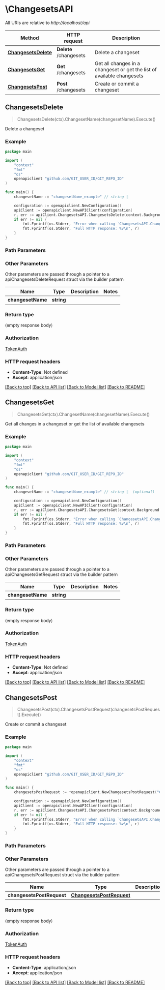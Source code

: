 # \ChangesetsAPI

All URIs are relative to *http://localhost/api*

Method | HTTP request | Description
------------- | ------------- | -------------
[**ChangesetsDelete**](ChangesetsAPI.md#ChangesetsDelete) | **Delete** /changesets | Delete a changeset
[**ChangesetsGet**](ChangesetsAPI.md#ChangesetsGet) | **Get** /changesets | Get all changes in a changeset or get the list of available changesets
[**ChangesetsPost**](ChangesetsAPI.md#ChangesetsPost) | **Post** /changesets | Create or commit a changeset



## ChangesetsDelete

> ChangesetsDelete(ctx).ChangesetName(changesetName).Execute()

Delete a changeset



### Example

```go
package main

import (
	"context"
	"fmt"
	"os"
	openapiclient "github.com/GIT_USER_ID/GIT_REPO_ID"
)

func main() {
	changesetName := "changesetName_example" // string | 

	configuration := openapiclient.NewConfiguration()
	apiClient := openapiclient.NewAPIClient(configuration)
	r, err := apiClient.ChangesetsAPI.ChangesetsDelete(context.Background()).ChangesetName(changesetName).Execute()
	if err != nil {
		fmt.Fprintf(os.Stderr, "Error when calling `ChangesetsAPI.ChangesetsDelete``: %v\n", err)
		fmt.Fprintf(os.Stderr, "Full HTTP response: %v\n", r)
	}
}
```

### Path Parameters



### Other Parameters

Other parameters are passed through a pointer to a apiChangesetsDeleteRequest struct via the builder pattern


Name | Type | Description  | Notes
------------- | ------------- | ------------- | -------------
 **changesetName** | **string** |  | 

### Return type

 (empty response body)

### Authorization

[TokenAuth](../README.md#TokenAuth)

### HTTP request headers

- **Content-Type**: Not defined
- **Accept**: application/json

[[Back to top]](#) [[Back to API list]](../README.md#documentation-for-api-endpoints)
[[Back to Model list]](../README.md#documentation-for-models)
[[Back to README]](../README.md)


## ChangesetsGet

> ChangesetsGet(ctx).ChangesetName(changesetName).Execute()

Get all changes in a changeset or get the list of available changesets



### Example

```go
package main

import (
	"context"
	"fmt"
	"os"
	openapiclient "github.com/GIT_USER_ID/GIT_REPO_ID"
)

func main() {
	changesetName := "changesetName_example" // string |  (optional)

	configuration := openapiclient.NewConfiguration()
	apiClient := openapiclient.NewAPIClient(configuration)
	r, err := apiClient.ChangesetsAPI.ChangesetsGet(context.Background()).ChangesetName(changesetName).Execute()
	if err != nil {
		fmt.Fprintf(os.Stderr, "Error when calling `ChangesetsAPI.ChangesetsGet``: %v\n", err)
		fmt.Fprintf(os.Stderr, "Full HTTP response: %v\n", r)
	}
}
```

### Path Parameters



### Other Parameters

Other parameters are passed through a pointer to a apiChangesetsGetRequest struct via the builder pattern


Name | Type | Description  | Notes
------------- | ------------- | ------------- | -------------
 **changesetName** | **string** |  | 

### Return type

 (empty response body)

### Authorization

[TokenAuth](../README.md#TokenAuth)

### HTTP request headers

- **Content-Type**: Not defined
- **Accept**: application/json

[[Back to top]](#) [[Back to API list]](../README.md#documentation-for-api-endpoints)
[[Back to Model list]](../README.md#documentation-for-models)
[[Back to README]](../README.md)


## ChangesetsPost

> ChangesetsPost(ctx).ChangesetsPostRequest(changesetsPostRequest).Execute()

Create or commit a changeset



### Example

```go
package main

import (
	"context"
	"fmt"
	"os"
	openapiclient "github.com/GIT_USER_ID/GIT_REPO_ID"
)

func main() {
	changesetsPostRequest := *openapiclient.NewChangesetsPostRequest("ChangesetName_example") // ChangesetsPostRequest | 

	configuration := openapiclient.NewConfiguration()
	apiClient := openapiclient.NewAPIClient(configuration)
	r, err := apiClient.ChangesetsAPI.ChangesetsPost(context.Background()).ChangesetsPostRequest(changesetsPostRequest).Execute()
	if err != nil {
		fmt.Fprintf(os.Stderr, "Error when calling `ChangesetsAPI.ChangesetsPost``: %v\n", err)
		fmt.Fprintf(os.Stderr, "Full HTTP response: %v\n", r)
	}
}
```

### Path Parameters



### Other Parameters

Other parameters are passed through a pointer to a apiChangesetsPostRequest struct via the builder pattern


Name | Type | Description  | Notes
------------- | ------------- | ------------- | -------------
 **changesetsPostRequest** | [**ChangesetsPostRequest**](ChangesetsPostRequest.md) |  | 

### Return type

 (empty response body)

### Authorization

[TokenAuth](../README.md#TokenAuth)

### HTTP request headers

- **Content-Type**: application/json
- **Accept**: application/json

[[Back to top]](#) [[Back to API list]](../README.md#documentation-for-api-endpoints)
[[Back to Model list]](../README.md#documentation-for-models)
[[Back to README]](../README.md)

